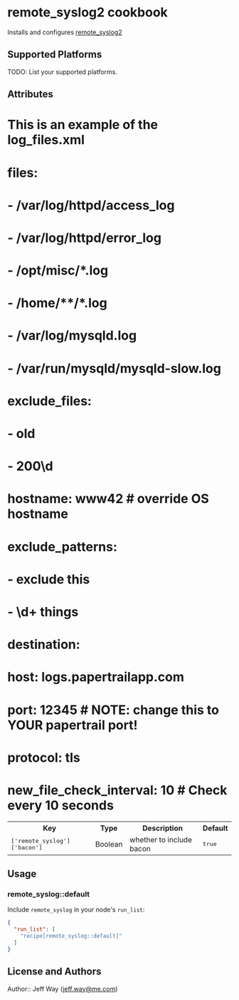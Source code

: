 remote_syslog2 cookbook
=======================
Installs and configures [remote_syslog2](https://github.com/papertrail/remote_syslog2)

## Supported Platforms

TODO: List your supported platforms.

## Attributes

# This is an example of the log_files.xml
# files:
#   - /var/log/httpd/access_log
#   - /var/log/httpd/error_log
#   - /opt/misc/*.log
#   - /home/**/*.log
#   - /var/log/mysqld.log
#   - /var/run/mysqld/mysqld-slow.log
# exclude_files:
#   - old
#   - 200\d
# hostname: www42  # override OS hostname
# exclude_patterns:
#   - exclude this
#   - \d+ things
# destination:
#   host: logs.papertrailapp.com
#   port: 12345   # NOTE: change this to YOUR papertrail port!
#   protocol: tls
# new_file_check_interval: 10 # Check every 10 seconds

<table>
  <tr>
    <th>Key</th>
    <th>Type</th>
    <th>Description</th>
    <th>Default</th>
  </tr>
  <tr>
    <td><tt>['remote_syslog']['bacon']</tt></td>
    <td>Boolean</td>
    <td>whether to include bacon</td>
    <td><tt>true</tt></td>
  </tr>
</table>

## Usage

### remote_syslog::default

Include `remote_syslog` in your node's `run_list`:

```json
{
  "run_list": [
    "recipe[remote_syslog::default]"
  ]
}
```

## License and Authors

Author:: Jeff Way (<jeff.way@me.com>)
